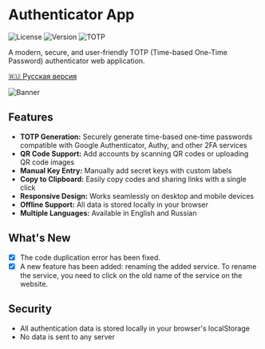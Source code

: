 # Authenticator App

![License](https://img.shields.io/badge/license-MIT-blue.svg)
![Version](https://img.shields.io/badge/version-0.0.2-green.svg)
![TOTP](https://img.shields.io/badge/TOTP-RFC--6238-orange.svg)

A modern, secure, and user-friendly TOTP (Time-based One-Time Password) authenticator web application.

[🇷🇺 Русская версия](README.ru.md)

<img alt="Banner" src="https://cdn.glitch.global/295cf6fe-71cc-4c33-8e62-3bf01124fc1d/db6b7d4f-dc66-43e7-9bcf-0cfe0a5146e0.image.png?v=1750518640778">

## Features

- **TOTP Generation:** Securely generate time-based one-time passwords compatible with Google Authenticator, Authy, and other 2FA services
- **QR Code Support:** Add accounts by scanning QR codes or uploading QR code images
- **Manual Key Entry:** Manually add secret keys with custom labels
- **Copy to Clipboard:** Easily copy codes and sharing links with a single click
- **Responsive Design:** Works seamlessly on desktop and mobile devices
- **Offline Support:** All data is stored locally in your browser
- **Multiple Languages:** Available in English and Russian

## What's New
- [x] The code duplication error has been fixed.
- [x] A new feature has been added: renaming the added service. To rename the service, you need to click on the old name of the service on the website.
      
## Security

- All authentication data is stored locally in your browser's localStorage
- No data is sent to any server
